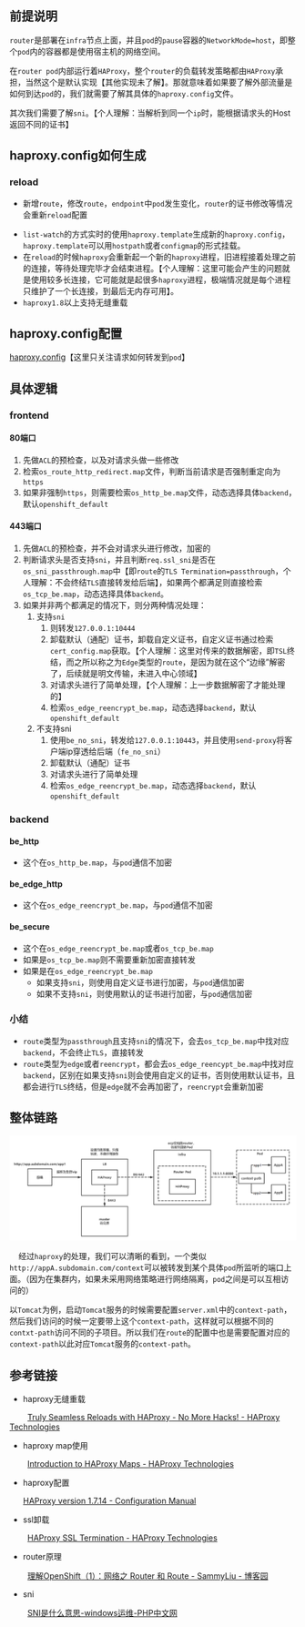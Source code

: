 ## 前提说明

`router`是部署在`infra`节点上面，并且`pod`的`pause`容器的`NetworkMode=host`，即整个`pod`内的容器都是使用宿主机的网络空间。

在`router pod`内部运行着`HAProxy`，整个`router`的负载转发策略都由`HAProxy`承担，当然这个是默认实现【其他实现未了解】。那就意味着如果要了解外部流量是如何到达`pod`的，我们就需要了解其具体的`haproxy.config`文件。

其次我们需要了解`sni`。【个人理解：当解析到同一个`ip`时，能根据请求头的Host返回不同的证书】

## haproxy.config如何生成

### reload

- 新增`route`，修改`route`，`endpoint`中`pod`发生变化，`router`的证书修改等情况会重新`reload`配置
* `list-watch`的方式实时的使用`haproxy.template`生成新的`haproxy.config`，`haproxy.template`可以用`hostpath`或者`configmap`的形式挂载。
* 在`reload`的时候`haproxy`会重新起一个新的`haproxy`进程，旧进程接着处理之前的连接，等待处理完毕才会结束进程。【个人理解：这里可能会产生的问题就是使用较多长连接，它可能就是起很多`haproxy`进程，极端情况就是每个进程只维护了一个长连接，到最后无内存可用】。
* `haproxy1.8`以上支持无缝重载

## haproxy.config配置

[haproxy.config](./config/ha.config)【这里只关注请求如何转发到`pod`】 

## 具体逻辑

### frontend

#### 80端口

1. 先做`ACL`的预检查，以及对请求头做一些修改
2. 检索`os_route_http_redirect.map`文件，判断当前请求是否强制重定向为`https`
3. 如果非强制`https`，则需要检索`os_http_be.map`文件，动态选择具体`backend`，默认`openshift_default`

#### 443端口

1. 先做`ACL`的预检查，并不会对请求头进行修改，加密的
2. 判断请求头是否支持`sni`，并且判断`req.ssl_sni`是否在`os_sni_passthrough.map`中【即`route`的`TLS Termination=passthrough`，个人理解：不会终结`TLS`直接转发给后端】，如果两个都满足则直接检索`os_tcp_be.map`，动态选择具体`backend`。
3. 如果并非两个都满足的情况下，则分两种情况处理：
   1. 支持`sni`
      1. 则转发`127.0.0.1:10444`
      2. 卸载默认（通配）证书，卸载自定义证书，自定义证书通过检索`cert_config.map`获取。【个人理解：这里对传来的数据解密，即`TSL`终结，而之所以称之为`Edge`类型的`route`，是因为就在这个“边缘”解密了，后续就是明文传输，未进入中心领域】
      3. 对请求头进行了简单处理，【个人理解：上一步数据解密了才能处理的】
      4. 检索`os_edge_reencrypt_be.map`，动态选择`backend`，默认`openshift_default`
   2. 不支持sni
      1. 使用`be_no_sni`，转发给`127.0.0.1:10443`，并且使用`send-proxy`将客户端ip穿透给后端（`fe_no_sni`）
      2. 卸载默认（通配）证书
      3. 对请求头进行了简单处理
      4. 检索`os_edge_reencrypt_be.map`，动态选择`backend`，默认`openshift_default`

### backend

#### be_http

- 这个在`os_http_be.map`，与`pod`通信不加密

#### be_edge_http

- 这个在`os_edge_reencrypt_be.map`，与`pod`通信不加密

#### be_secure

- 这个在`os_edge_reencrypt_be.map`或者`os_tcp_be.map`
- 如果是`os_tcp_be.map`则不需要重新加密直接转发
- 如果是在`os_edge_reencrypt_be.map`
  - 如果支持`sni`，则使用自定义证书进行加密，与`pod`通信加密
  - 如果不支持`sni`，则使用默认的证书进行加密，与`pod`通信加密

### 小结

- `route`类型为`passthrough`且支持`sni`的情况下，会去`os_tcp_be.map`中找对应`backend`，不会终止`TLS`，直接转发
- `route`类型为`edge`或者`reencrypt`，都会去`os_edge_reencypt_be.map`中找对应`backend`，区别在如果支持`sni`则会使用自定义的证书，否则使用默认证书，且都会进行`TLS`终结，但是`edge`就不会再加密了，`reencrypt`会重新加密

## 整体链路

![整体链路](./route.PNG)

    经过`haproxy`的处理，我们可以清晰的看到，一个类似`http://appA.subdomain.com/context`可以被转发到某个具体`pod`所监听的端口上面。（因为在集群内，如果未采用网络策略进行网络隔离，`pod`之间是可以互相访问的）

以`Tomcat`为例，启动`Tomcat`服务的时候需要配置`server.xml`中的`context-path`，然后我们访问的时候一定要带上这个`context-path`，这样就可以根据不同的`contxt-path`访问不同的子项目。所以我们在`route`的配置中也是需要配置对应的`context-path`以此对应`Tomcat`服务的`context-path`。

## 参考链接

* haproxy无缝重载

        [Truly Seamless Reloads with HAProxy - No More Hacks! - HAProxy Technologies](https://www.haproxy.com/blog/truly-seamless-reloads-with-haproxy-no-more-hacks/)

* haproxy map使用

        [Introduction to HAProxy Maps - HAProxy Technologies](https://www.haproxy.com/blog/introduction-to-haproxy-maps/)

* haproxy配置
  
  [HAProxy version 1.7.14 - Configuration Manual](https://cbonte.github.io/haproxy-dconv/1.7/configuration.html#4-use_backend)

* ssl卸载

        [HAProxy SSL Termination - HAProxy Technologies](https://www.haproxy.com/blog/haproxy-ssl-termination/)

* router原理

        [理解OpenShift（1）：网络之 Router 和 Route - SammyLiu - 博客园](https://www.cnblogs.com/sammyliu/p/10013461.html)

* sni

        [SNI是什么意思-windows运维-PHP中文网](https://m.php.cn/article/414043.html)
